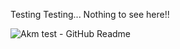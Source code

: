 Testing Testing... Nothing to see here!! 

![Akm test - GitHub Readme](https://github.com/akmweb/akm.test/assets/150655160/3931d958-1534-4087-81ed-1d47c21f3b33)
